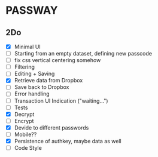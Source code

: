 PASSWAY
=======

2Do
---
- [X] Minimal UI
- [ ] Starting from an empty dataset, defining new passcode
- [ ] fix css vertical centering somehow
- [ ] Filtering
- [ ] Editing + Saving
- [X] Retrieve data from Dropbox
- [ ] Save back to Dropbox
- [ ] Error handling
- [ ] Transaction UI Indication ("waiting...")
- [ ] Tests
- [X] Decrypt
- [ ] Encrypt
- [X] Devide to different passwords
- [ ] Mobile??
- [X] Persistence of authkey, maybe data as well
- [ ] Code Style

